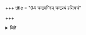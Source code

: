 +++
title = "04 चन्द्रमग्निञ् चन्द्ररथं हरित्वचं"

+++

<details><summary>थिते</summary>

4. With candramagnim... he addresses (the gold which is) thrown near the materials; he gives the silver to the enemy.
</details>

